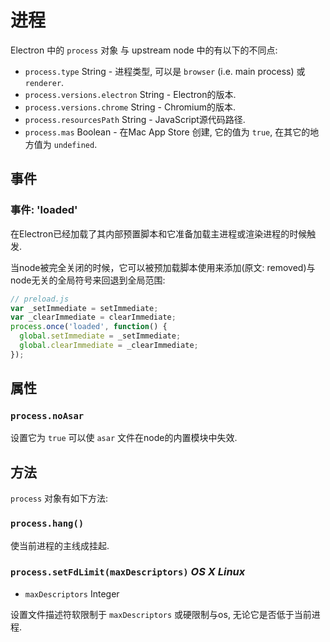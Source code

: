 # 进程

Electron 中的 `process` 对象 与 upstream node 中的有以下的不同点:

* `process.type` String - 进程类型, 可以是 `browser` (i.e. main process)
  或 `renderer`.
* `process.versions.electron` String - Electron的版本.
* `process.versions.chrome` String - Chromium的版本.
* `process.resourcesPath` String - JavaScript源代码路径.
* `process.mas` Boolean - 在Mac App Store 创建, 它的值为 `true`, 在其它的地方值为 `undefined`.

## 事件

### 事件: 'loaded'

在Electron已经加载了其内部预置脚本和它准备加载主进程或渲染进程的时候触发.

当node被完全关闭的时候，它可以被预加载脚本使用来添加(原文: removed)与node无关的全局符号来回退到全局范围:

```js
// preload.js
var _setImmediate = setImmediate;
var _clearImmediate = clearImmediate;
process.once('loaded', function() {
  global.setImmediate = _setImmediate;
  global.clearImmediate = _clearImmediate;
});
```

## 属性

### `process.noAsar`

设置它为 `true` 可以使 `asar` 文件在node的内置模块中失效.

## 方法

`process` 对象有如下方法:

### `process.hang()`

使当前进程的主线成挂起.

### `process.setFdLimit(maxDescriptors)` _OS X_ _Linux_

* `maxDescriptors` Integer

设置文件描述符软限制于 `maxDescriptors` 或硬限制与os, 无论它是否低于当前进程.
